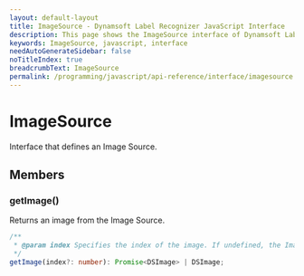 ```yaml
---
layout: default-layout
title: ImageSource - Dynamsoft Label Recognizer JavaScript Interface
description: This page shows the ImageSource interface of Dynamsoft Label Recognizer for JavaScript.
keywords: ImageSource, javascript, interface
needAutoGenerateSidebar: false
noTitleIndex: true
breadcrumbText: ImageSource
permalink: /programming/javascript/api-reference/interface/imagesource.html
---
```


# ImageSource

Interface that defines an Image Source.

## Members

### getImage()

Returns an image from the Image Source.

```typescript
/**
 * @param index Specifies the index of the image. If undefined, the Image Source will determine which image to return.
 */ 
getImage(index?: number): Promise<DSImage> | DSImage;
```
